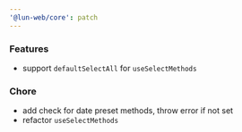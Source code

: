 ```yaml
---
'@lun-web/core': patch
---
```


### Features

- support `defaultSelectAll` for `useSelectMethods`

### Chore

- add check for date preset methods, throw error if not set
- refactor `useSelectMethods`
